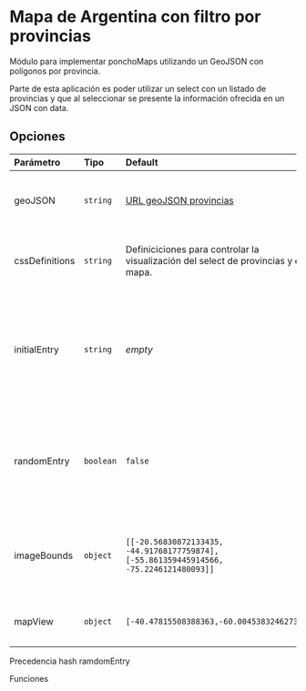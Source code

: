 # Mapa de Argentina con filtro por provincias

Módulo para implementar ponchoMaps utilizando un GeoJSON con polígonos por provincia.

Parte de esta aplicación es poder utilizar un select con un listado de provincias y que al seleccionar se presente la información ofrecida en un JSON con data.

## Opciones

| Parámetro | Tipo | Default | Descripción |
|:---|:---|:---|:---|
| geoJSON | `string` | [URL geoJSON provincias](https://www.argentina.gob.ar/profiles/argentinagobar/themes/contrib/poncho/resources/jsons/geo-provincias-argentinas.json) | URL del archivo geoJSON con la definición de provincias. |
| cssDefinitions | `string` | Definiciciones para controlar la visualización del select de provincias y el mapa. | Permite agregar selectores CSS en el head. |
| initialEntry | `string` | _empty_ | Permite asignar una provincia para que se muestre cuando se carga la página. (Ver órdenes de precedencia). |
| randomEntry | `boolean` | `false` | Permite que se asigne _aleatoriamente_ una provincia cuando se carga la página. (Ver órdenes de precedencia). |
| imageBounds | `object` | `[[-20.56830872133435, -44.91768177759874],[-55.861359445914566, -75.2246121480093]]` | Geo-localización de las cuatro coordenadas que definen el cuadro visible del mapa. |
| mapView | `object` | `[-40.47815508388363,-60.0045383246273]` | Geo-localización de la vista inicial del mapa. |

Precedencia
hash
ramdomEntry

Funciones

